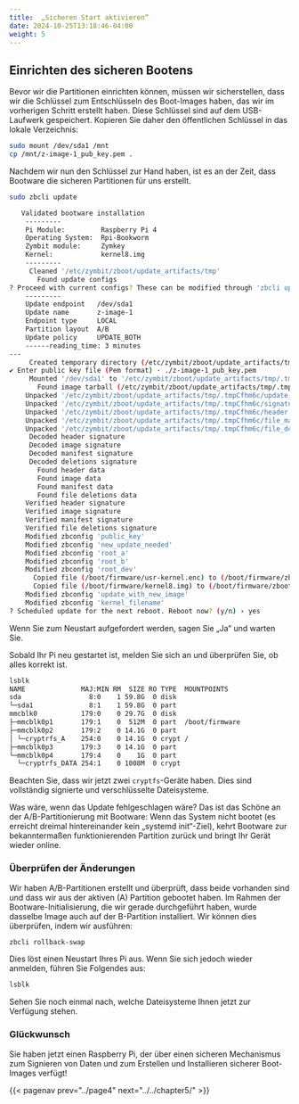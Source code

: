 ```yaml
---
title:  „Sicheren Start aktivieren“
date: 2024-10-25T13:18:46-04:00
weight: 5
---
```


## Einrichten des sicheren Bootens

Bevor wir die Partitionen einrichten können, müssen wir sicherstellen, dass wir die Schlüssel zum Entschlüsseln des Boot-Images haben, das wir im vorherigen Schritt erstellt haben. Diese Schlüssel sind auf dem USB-Laufwerk gespeichert. Kopieren Sie daher den öffentlichen Schlüssel in das lokale Verzeichnis:

```bash
sudo mount /dev/sda1 /mnt
cp /mnt/z-image-1_pub_key.pem .
```

Nachdem wir nun den Schlüssel zur Hand haben, ist es an der Zeit, dass Bootware die sicheren Partitionen für uns erstellt.

```bash
sudo zbcli update
```
```bash
   Validated bootware installation
	---------
	Pi Module:         Raspberry Pi 4
	Operating System:  Rpi-Bookworm
	Zymbit module:     Zymkey
	Kernel:            kernel8.img
	---------
     Cleaned '/etc/zymbit/zboot/update_artifacts/tmp'
       Found update configs
? Proceed with current configs? These can be modified through 'zbcli update-config'
	---------
 	Update endpoint   /dev/sda1
 	Update name       z-image-1
 	Endpoint type     LOCAL
 	Partition layout  A/B
 	Update policy     UPDATE_BOTH
 	------reading_time: 3 minutes
---
     Created temporary directory (/etc/zymbit/zboot/update_artifacts/tmp/.tmpCfhm6c)
✔ Enter public key file (Pem format) · ./z-image-1_pub_key.pem
     Mounted '/dev/sda1' to '/etc/zymbit/zboot/update_artifacts/tmp/.tmpyKYgR3'
       Found image tarball (/etc/zymbit/zboot/update_artifacts/tmp/.tmpyKYgR3/z-image-1.zi)
    Unpacked '/etc/zymbit/zboot/update_artifacts/tmp/.tmpCfhm6c/update_artifact.tar'
    Unpacked '/etc/zymbit/zboot/update_artifacts/tmp/.tmpCfhm6c/signatures'
    Unpacked '/etc/zymbit/zboot/update_artifacts/tmp/.tmpCfhm6c/header.txt'
    Unpacked '/etc/zymbit/zboot/update_artifacts/tmp/.tmpCfhm6c/file_manifest'
    Unpacked '/etc/zymbit/zboot/update_artifacts/tmp/.tmpCfhm6c/file_deletions'
     Decoded header signature
     Decoded image signature
     Decoded manifest signature
     Decoded deletions signature
       Found header data
       Found image data
       Found manifest data
       Found file deletions data
    Verified header signature
    Verified image signature
    Verified manifest signature
    Verified file deletions signature
    Modified zbconfig 'public_key'
    Modified zbconfig 'new_update_needed'
    Modified zbconfig 'root_a'
    Modified zbconfig 'root_b'
    Modified zbconfig 'root_dev'
      Copied file (/boot/firmware/usr-kernel.enc) to (/boot/firmware/zboot_bkup/usr-kernel-A.enc)
      Copied file (/boot/firmware/kernel8.img) to (/boot/firmware/zboot_bkup/kernel8.img)
    Modified zbconfig 'update_with_new_image'
    Modified zbconfig 'kernel_filename'
? Scheduled update for the next reboot. Reboot now? (y/n) › yes
```

Wenn Sie zum Neustart aufgefordert werden, sagen Sie „Ja“ und warten Sie.

Sobald Ihr Pi neu gestartet ist, melden Sie sich an und überprüfen Sie, ob alles korrekt ist.

```bash
lsblk
NAME              MAJ:MIN RM  SIZE RO TYPE  MOUNTPOINTS
sda                 8:0    1 59.8G  0 disk
└─sda1              8:1    1 59.8G  0 part
mmcblk0           179:0    0 29.7G  0 disk
├─mmcblk0p1       179:1    0  512M  0 part  /boot/firmware
├─mmcblk0p2       179:2    0 14.1G  0 part
│ └─cryptrfs_A    254:0    0 14.1G  0 crypt /
├─mmcblk0p3       179:3    0 14.1G  0 part
└─mmcblk0p4       179:4    0    1G  0 part
  └─cryptrfs_DATA 254:1    0 1008M  0 crypt
```

Beachten Sie, dass wir jetzt zwei `cryptfs`-Geräte haben. Dies sind vollständig signierte und verschlüsselte Dateisysteme.

Was wäre, wenn das Update fehlgeschlagen wäre? Das ist das Schöne an der A/B-Partitionierung mit Bootware: Wenn das System nicht bootet (es erreicht dreimal hintereinander kein „systemd init“-Ziel), kehrt Bootware zur bekanntermaßen funktionierenden Partition zurück und bringt Ihr Gerät wieder online.

### Überprüfen der Änderungen

Wir haben A/B-Partitionen erstellt und überprüft, dass beide vorhanden sind und dass wir aus der aktiven (A) Partition gebootet haben. Im Rahmen der Bootware-Initialisierung, die wir gerade durchgeführt haben, wurde dasselbe Image auch auf der B-Partition installiert. Wir können dies überprüfen, indem wir ausführen:

```bash
zbcli rollback-swap
```

Dies löst einen Neustart Ihres Pi aus. Wenn Sie sich jedoch wieder anmelden, führen Sie Folgendes aus:

```bash
lsblk
```

Sehen Sie noch einmal nach, welche Dateisysteme Ihnen jetzt zur Verfügung stehen.


### Glückwunsch

Sie haben jetzt einen Raspberry Pi, der über einen sicheren Mechanismus zum Signieren von Daten und zum Erstellen und Installieren sicherer Boot-Images verfügt!

{{< pagenav prev="../page4" next="../../chapter5/" >}}
